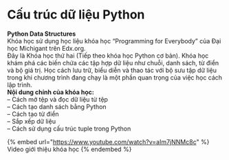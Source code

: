 # Cấu trúc dữ liệu Python

**Python Data Structures**\
Khóa học sử dụng học liệu khóa học “Programming for Everybody” của Đại học Michigant trên Edx.org.\
Đây là Khóa học thứ hai (Tiếp theo khóa học Python cơ bản). Khóa học khám phá các biến chứa các tập hợp dữ liệu như chuỗi, danh sách, từ điển và bộ giá trị. Học cách lưu trữ, biểu diễn và thao tác với bộ sưu tập dữ liệu trong khi chương trình đang chạy là một phần quan trọng của việc học cách lập trình.\
**Nội dung chính của khóa học:**\
– Cách mở tệp và đọc dữ liệu từ tệp\
– Cách tạo danh sách bằng Python\
– Cách tạo từ điển\
– Sắp xếp dữ liệu\
– Cách sử dụng cấu trúc tuple trong Python

{% embed url="https://www.youtube.com/watch?v=aIm7jNNMc8c" %}
Video giới thiệu khóa học&#x20;
{% endembed %}
